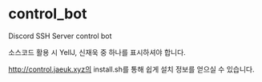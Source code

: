 # control_bot
Discord SSH Server control bot

소스코드 활용 시 YellJ, 신재욱 중 하나를 표시하셔야 합니다.


http://control.jaeuk.xyz의 install.sh를 통해 쉽게 설치 정보를 얻으실 수 있습니다.
